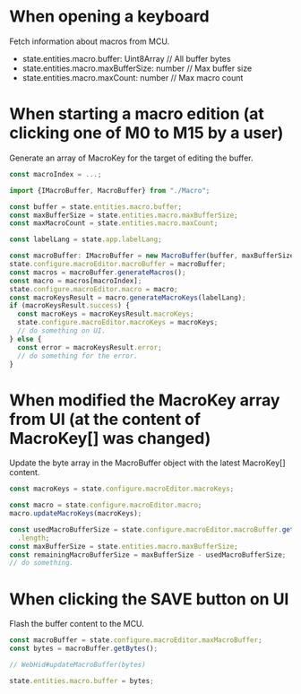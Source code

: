 # When opening a keyboard

Fetch information about macros from MCU.

- state.entities.macro.buffer: Uint8Array // All buffer bytes
- state.entities.macro.maxBufferSize: number // Max buffer size
- state.entities.macro.maxCount: number // Max macro count

# When starting a macro edition (at clicking one of M0 to M15 by a user)

Generate an array of MacroKey for the target of editing the buffer.

```typescript
const macroIndex = ...;

import {IMacroBuffer, MacroBuffer} from "./Macro";

const buffer = state.entities.macro.buffer;
const maxBufferSize = state.entities.macro.maxBufferSize;
const maxMacroCount = state.entities.macro.maxCount;

const labelLang = state.app.labelLang;

const macroBuffer: IMacroBuffer = new MacroBuffer(buffer, maxBufferSize, maxMacroCount);
state.configure.macroEditor.macroBuffer = macroBuffer;
const macros = macroBuffer.generateMacros();
const macro = macros[macroIndex];
state.configure.macroEditor.macro = macro;
const macroKeysResult = macro.generateMacroKeys(labelLang);
if (macroKeysResult.success) {
  const macroKeys = macroKeysResult.macroKeys;
  state.configure.macroEditor.macroKeys = macroKeys;
  // do something on UI.
} else {
  const error = macroKeysResult.error;
  // do something for the error.
}
```

# When modified the MacroKey array from UI (at the content of MacroKey[] was changed)

Update the byte array in the MacroBuffer object with the latest MacroKey[] content.

```typescript
const macroKeys = state.configure.macroEditor.macroKeys;

const macro = state.configure.macroEditor.macro;
macro.updateMacroKeys(macroKeys);

const usedMacroBufferSize = state.configure.macroEditor.macroBuffer.getBuffer()
  .length;
const maxBufferSize = state.entities.macro.maxBufferSize;
const remainingMacroBufferSize = maxBufferSize - usedMacroBufferSize;
// do something.
```

# When clicking the SAVE button on UI

Flash the buffer content to the MCU.

```typescript
const macroBuffer = state.configure.macroEditor.maxMacroBuffer;
const bytes = macroBuffer.getBytes();

// WebHid#updateMacroBuffer(bytes)

state.entities.macro.buffer = bytes;
```
